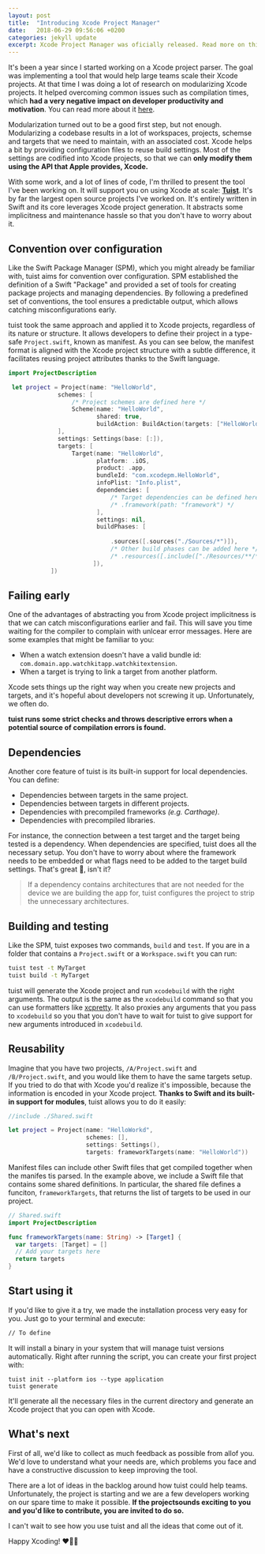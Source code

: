 ```yaml
---
layout: post
title:  "Introducing Xcode Project Manager"
date:   2018-06-29 09:56:06 +0200
categories: jekyll update
excerpt: Xcode Project Manager was oficially released. Read more on this blog post about what motivated us to build tuist and how it can help you scale your Xcode projects.
---
```


It's been a year since I started working on a Xcode project parser. The goal was implementing a tool that would help large teams scale their Xcode projects. At that time I was doing a lot of research on modularizing Xcode projects. It helped overcoming common issues such as compilation times, which **had a very negative impact on developer productivity and motivation**. You can read more about it [here](https://github.com/pepibumur/microfeatures-guidelines).

Modularization turned out to be a good first step, but not enough. Modularizing a codebase results in a lot of workspaces, projects, schemse and targets that we need to maintain, with an associated cost. Xcode helps a bit by providing configuration files to reuse build settings. Most of the settings are codified into Xcode projects, so that we can **only modify them using the API that Apple provides, Xcode.**

With some work, and a lot of lines of code, I'm thrilled to present the tool I've been working on. It will support you on using Xcode at scale: [**Tuist**](https://github.com/xcode-project-manager). It's by far the largest open source projects I've worked on. It's entirely written in Swift and its core leverages Xcode project generation. It abstracts some implicitness and maintenance hassle so that you don't have to worry about it.

## Convention over configuration
Like the Swift Package Manager (SPM), which you might already be familiar with, tuist aims for convention over configuration. SPM established the definition of a Swift "Package" and provided a set of tools for creating package projects and managing dependencies. By following a predefined set of conventions, the tool ensures a predictable output, which allows catching misconfigurations early.

tuist took the same approach and applied it to Xcode projects, regardless of its nature or structure. It allows developers to define their project in a type-safe `Project.swift`, known as manifest. As you can see below, the manifest format is aligned with the Xcode project structure with a subtle difference, it facilitates reusing project attributes thanks to the Swift language.

```swift
import ProjectDescription

 let project = Project(name: "HelloWorld",
              schemes: [
                  /* Project schemes are defined here */
                  Scheme(name: "HelloWorld",
                         shared: true,
                         buildAction: BuildAction(targets: ["HelloWorld"])),
              ],
              settings: Settings(base: [:]),
              targets: [
                  Target(name: "HelloWorld",
                         platform: .iOS,
                         product: .app,
                         bundleId: "com.xcodepm.HelloWorld",
                         infoPlist: "Info.plist",
                         dependencies: [
                             /* Target dependencies can be defined here */
                             /* .framework(path: "framework") */
                         ],
                         settings: nil,
                         buildPhases: [
                            
                             .sources([.sources("./Sources/*")]),
                             /* Other build phases can be added here */
                             /* .resources([.include(["./Resources/**/*"])]) */
                        ]),
            ])
```

## Failing early

One of the advantages of abstracting you from Xcode project implicitness is that we can catch misconfigurations earlier and fail. This will save you time waiting for the compiler to complain with unlcear error messages. Here are some examples that might be familiar to you:

- When a watch extension doesn't have a valid bundle id: `com.domain.app.watchkitapp.watchkitextension`.
- When a target is trying to link a target from another platform.

Xcode sets things up the right way when you create new projects and targets, and it's hopeful about developers not screwing it up. Unfortunately, we often do.

**tuist runs some strict checks and throws descriptive errors when a potential source of compilation errors is found.**

## Dependencies

Another core feature of tuist is its built-in support for local dependencies. You can define:

- Dependencies between targets in the same project.
- Dependencies between targets in different projects.
- Dependencies with precompiled frameworks *(e.g. Carthage)*.
- Dependencies with precompiled libraries.

For instance, the connection between a test target and the target being tested is a dependency. When dependencies are specified, tuist does all the necessary setup. You don't have to worry about where the framework needs to be embedded or what flags need to be added to the target build settings. That's great 🎉, isn't it?

> If a dependency contains architectures that are not needed for the device we are building the app for, tuist configures the project to strip the unnecessary architectures.

## Building and testing

Like the SPM, tuist exposes two commands, `build` and `test`. If you are in a folder that contains a `Project.swift` or a `Workspace.swift` you can run:

```bash
tuist test -t MyTarget
tuist build -t MyTarget
```

tuist will generate the Xcode project and run `xcodebuild` with the right arguments. The output is the same as the `xcodebuild` command so that you can use formatters like [xcpretty](http://localhost:8000/blog/2018-05-05-release/). It also proxies any arguments that you pass to `xcodebuild` so you that you don't have to wait for tuist to give support for new arguments introduced in `xcodebuild`.

## Reusability
Imagine that you have two projects, `/A/Project.swift` and `/B/Project.swift`, and you would like them to have the same targets setup. If you tried to do that with Xcode you'd realize it's impossible, because the information is encoded in your Xcode project. **Thanks to Swift and its built-in support for modules**, tuist allows you to do it easily:

```swift
//include ./Shared.swift

let project = Project(name: "HelloWorkd", 
                      schemes: [],
                      settings: Settings(),
                      targets: frameworkTargets(name: "HelloWorld"))
```

Manifest files can include other Swift files that get compiled together when the manifes tis parsed. In the example above, we include a Swift file that contains some shared definitions. In particular, the shared file defines a funciton, `frameworkTargets`, that returns the list of targets to be used in our project.

```swift
// Shared.swift
import ProjectDescription

func frameworkTargets(name: String) -> [Target] {
  var targets: [Target] = []
  // Add your targets here
  return targets
}
```

## Start using it

If you'd like to give it a try, we made the installation process very easy for you. Just go to your terminal and execute:

```bash
// To define
```

It will install a binary in your system that will manage tuist versions automatically. Right after running the script, you can create your first project with:

```
tuist init --platform ios --type application
tuist generate
```

It'll generate all the necessary files in the current directory and generate an Xcode project that you can open with Xcode.

## What's next

First of all, we'd like to collect as much feedback as possible from allof you. We'd love to understand what your needs are, which problems you face and have a constructive discussion to keep improving the tool.

There are a lot of ideas in the backlog around how tuist could help teams. Unfortunately, the project is starting and we are a few developers working on our spare time to make it possible. **If the projectsounds exciting to you and you'd like to contribute, you are invited to do so.**

I can't wait to see how you use tuist and all the ideas that come out of it.

Happy Xcoding! ❤️👩‍💻
